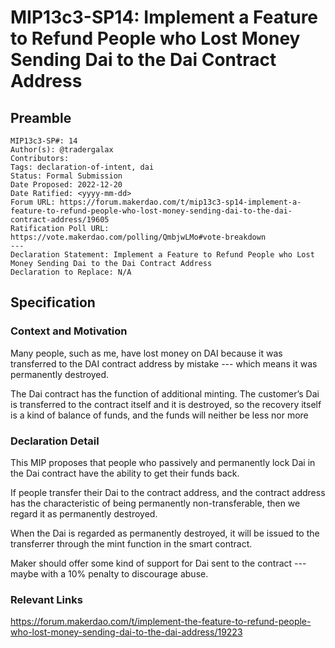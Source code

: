# MIP13c3-SP14: Implement a Feature to Refund People who Lost Money Sending Dai to the Dai Contract Address

## Preamble

```
MIP13c3-SP#: 14
Author(s): @tradergalax
Contributors:
Tags: declaration-of-intent, dai
Status: Formal Submission
Date Proposed: 2022-12-20
Date Ratified: <yyyy-mm-dd>
Forum URL: https://forum.makerdao.com/t/mip13c3-sp14-implement-a-feature-to-refund-people-who-lost-money-sending-dai-to-the-dai-contract-address/19605
Ratification Poll URL: https://vote.makerdao.com/polling/QmbjwLMo#vote-breakdown
---
Declaration Statement: Implement a Feature to Refund People who Lost Money Sending Dai to the Dai Contract Address
Declaration to Replace: N/A
```

## Specification

### Context and Motivation

Many people, such as me, have lost money on DAI because it was transferred to the DAI contract address by mistake --- which means it was permanently destroyed.

The Dai contract has the function of additional minting. The customer’s Dai is transferred to the contract itself and it is destroyed, so the recovery itself is a kind of balance of funds, and the funds will neither be less nor more

### Declaration Detail

This MIP proposes that people who passively and permanently lock Dai in the Dai contract have the ability to get their funds back.

If people transfer their Dai to the contract address, and the contract address has the characteristic of being permanently non-transferable, then we regard it as permanently destroyed.

When the Dai is regarded as permanently destroyed, it will be issued to the transferrer through the mint function in the smart contract.

Maker should offer some kind of support for Dai sent to the contract --- maybe with a 10% penalty to discourage abuse.

### Relevant Links

https://forum.makerdao.com/t/implement-the-feature-to-refund-people-who-lost-money-sending-dai-to-the-dai-address/19223
